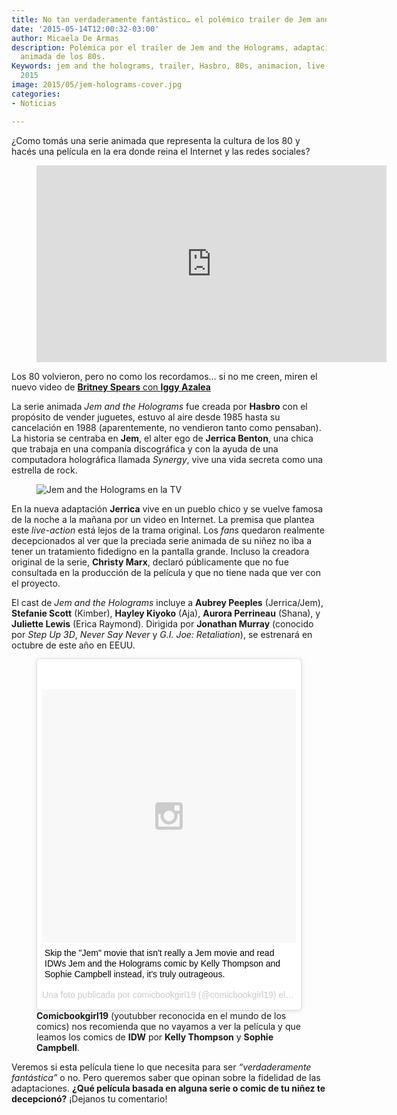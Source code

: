 ```yaml
---
title: No tan verdaderamente fantástico… el polémico trailer de Jem and the Holograms
date: '2015-05-14T12:00:32-03:00'
author: Micaela De Armas
description: Polémica por el trailer de Jem and the Holograms, adaptación de la serie
  animada de los 80s.
Keywords: jem and the holograms, trailer, Hasbro, 80s, animacion, live-action, pelicula,
  2015
image: 2015/05/jem-holograms-cover.jpg
categories:
- Noticias

---
```

¿Como tomás una serie animada que representa la cultura de los 80 y hacés una película en la era donde reina el Internet y las redes sociales?
<!--more-->
<figure>
<iframe width="560" height="315" src="https://www.youtube.com/embed/yaPgK073xEg" frameborder="0" allowfullscreen></iframe>
</figure>

Los 80 volvieron, pero no como los recordamos… si no me creen, miren el nuevo video de [**Britney Spears** con **Iggy Azalea**](https://www.youtube.com/embed/uV2uebhnqOw) 

La serie animada *Jem and the Holograms* fue creada por **Hasbro** con el propósito de vender juguetes, estuvo al aire desde 1985 hasta su cancelación en 1988 (aparentemente, no vendieron tanto como pensaban). La historia se centraba en **Jem**, el alter ego de **Jerrica Benton**, una chica que trabaja en una companía discográfica y con la ayuda de una computadora holográfica llamada *Synergy*, vive una vida secreta como una estrella de rock.

<figure>
<img alt="Jem and the Holograms en la TV" src="/img/2015/05/jem-holograms-body.gif">
</figure>

En la nueva adaptación **Jerrica** vive en un pueblo chico y se vuelve famosa de la noche a la mañana por un video en Internet. La premisa que plantea este *live-action* está lejos de la trama original. Los *fans* quedaron realmente decepcionados al ver que la preciada serie animada de su niñez no iba a tener un tratamiento fidedigno en la pantalla grande. Incluso la creadora original de la serie, **Christy Marx**, declaró públicamente que no fue consultada en la producción de la película y que no tiene nada que ver con el proyecto. 

El cast de *Jem and the Holograms* incluye a **Aubrey Peeples** (Jerrica/Jem), **Stefanie Scott** (Kimber), **Hayley Kiyoko** (Aja), **Aurora Perrineau** (Shana), y **Juliette Lewis** (Erica Raymond). Dirigida por **Jonathan Murray** (conocido por *Step Up 3D*, *Never Say Never* y *G.I. Joe: Retaliation*), se estrenará en octubre de este año en EEUU.

<figure>
<blockquote class="instagram-media" data-instgrm-captioned data-instgrm-version="4" style=" background:#FFF; border:0; border-radius:3px; box-shadow:0 0 1px 0 rgba(0,0,0,0.5),0 1px 10px 0 rgba(0,0,0,0.15); margin: 1px; max-width:658px; padding:0; width:99.375%; width:-webkit-calc(100% - 2px); width:calc(100% - 2px);"><div style="padding:8px;"> <div style=" background:#F8F8F8; line-height:0; margin-top:40px; padding:50% 0; text-align:center; width:100%;"> <div style=" background:url(data:image/png;base64,iVBORw0KGgoAAAANSUhEUgAAACwAAAAsCAMAAAApWqozAAAAGFBMVEUiIiI9PT0eHh4gIB4hIBkcHBwcHBwcHBydr+JQAAAACHRSTlMABA4YHyQsM5jtaMwAAADfSURBVDjL7ZVBEgMhCAQBAf//42xcNbpAqakcM0ftUmFAAIBE81IqBJdS3lS6zs3bIpB9WED3YYXFPmHRfT8sgyrCP1x8uEUxLMzNWElFOYCV6mHWWwMzdPEKHlhLw7NWJqkHc4uIZphavDzA2JPzUDsBZziNae2S6owH8xPmX8G7zzgKEOPUoYHvGz1TBCxMkd3kwNVbU0gKHkx+iZILf77IofhrY1nYFnB/lQPb79drWOyJVa/DAvg9B/rLB4cC+Nqgdz/TvBbBnr6GBReqn/nRmDgaQEej7WhonozjF+Y2I/fZou/qAAAAAElFTkSuQmCC); display:block; height:44px; margin:0 auto -44px; position:relative; top:-22px; width:44px;"></div></div> <p style=" margin:8px 0 0 0; padding:0 4px;"> <a href="https://instagram.com/p/2ph-uruUPi/" style=" color:#000; font-family:Arial,sans-serif; font-size:14px; font-style:normal; font-weight:normal; line-height:17px; text-decoration:none; word-wrap:break-word;" target="_top">Skip the &#34;Jem&#34; movie that isn&#39;t really a Jem movie and read IDWs Jem and the Holograms comic by Kelly Thompson and Sophie Campbell instead, it&#39;s truly outrageous.</a></p> <p style=" color:#c9c8cd; font-family:Arial,sans-serif; font-size:14px; line-height:17px; margin-bottom:0; margin-top:8px; overflow:hidden; padding:8px 0 7px; text-align:center; text-overflow:ellipsis; white-space:nowrap;">Una foto publicada por comicbookgirl19 (@comicbookgirl19) el <time style=" font-family:Arial,sans-serif; font-size:14px; line-height:17px;" datetime="2015-05-14T04:28:05+00:00">13 de May de 2015 a la(s) 9:28 PDT</time></p></div></blockquote>
<script async defer src="//platform.instagram.com/en_US/embeds.js"></script>
<figcaption>
<b>Comicbookgirl19</b> (youtubber reconocida en el mundo de los comics) nos recomienda que no vayamos a ver la película y que leamos los comics de <b>IDW</b> por <b>Kelly Thompson</b> y <b>Sophie Campbell</b>.
</figcaption>
</figure>

Veremos si esta película tiene lo que necesita para ser *“verdaderamente fantástica”* o no. Pero queremos saber que opinan sobre la fidelidad de las adaptaciones. **¿Qué película basada en alguna serie o comic de tu niñez te decepcionó?** ¡Dejanos tu comentario!

